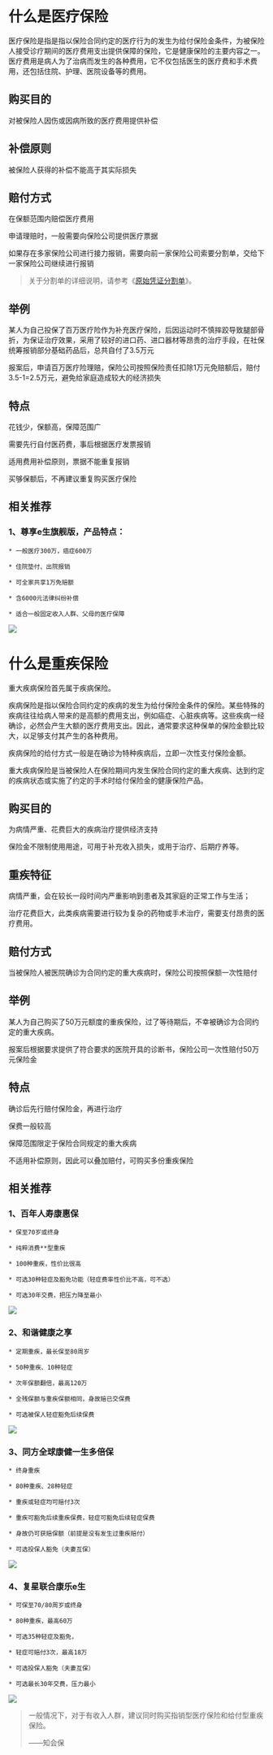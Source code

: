 # **什么是医疗保险**

医疗保险是指是指以保险合同约定的医疗行为的发生为给付保险金条件，为被保险人接受诊疗期间的医疗费用支出提供保障的保险，它是健康保险的主要内容之一。医疗费用是病人为了治病而发生的各种费用，它不仅包括医生的医疗费和手术费用，还包括住院、护理、医院设备等的费用。

## **购买目的**

对被保险人因伤或因病所致的医疗费用提供补偿

## **补偿原则**

被保险人获得的补偿不能高于其实际损失

## **赔付方式**

在保额范围内赔偿医疗费用

申请理赔时，一般需要向保险公司提供医疗票据

如果存在多家保险公司进行接力报销，需要向前一家保险公司索要分割单，交给下一家保险公司继续进行报销

> 关于分割单的详细说明，请参考《[原始凭证分割单](/bao-xian-gong-si/yuan-shi-ping-zheng-fen-ge-dan.md)》。

## **举例**

某人为自己投保了百万医疗险作为补充医疗保险，后因运动时不慎摔跤导致腿部骨折，为保证治疗效果，采用了较好的进口药、进口器材等昂贵的治疗手段，在社保统筹报销部分基础药品后，总共自付了3.5万元

报案后，申请百万医疗险理赔，保险公司按照保险责任扣除1万元免赔额后，赔付3.5-1=2.5万元，避免给家庭造成较大的经济损失

## **特点**

花钱少，保额高，保障范围广

需要先行自付医药费，事后根据医疗发票报销

适用费用补偿原则，票据不能重复报销

买够保额后，不再建议重复购买医疗保险

## **相关推荐**

### 1、尊享e生旗舰版，产品特点：

```
* 一般医疗300万，癌症600万

* 住院垫付、出院报销

* 可全家共享1万免赔额

* 含6000元法律纠纷补偿

* 适合一般固定收入人群、父母的医疗保障
```

![](/assets/Product-QR-220px-NoLogo/众安尊享e生旗舰版升级.png)

# **什么是重疾保险**

重大疾病保险首先属于疾病保险。

疾病保险是指以保险合同约定的疾病的发生为给付保险金条件的保险。某些特殊的疾病往往给病人带来的是高额的费用支出，例如癌症、心脏疾病等。这些疾病一经确诊，必然会产生大额的医疗费用支出。因此，通常要求这种保单的保险金额比较大，以足够支付其产生的各种费用。

疾病保险的给付方式一般是在确诊为特种疾病后，立即一次性支付保险金额。

重大疾病保险是当被保险人在保险期间内发生保险合同约定的重大疾病、达到约定的疾病状态或实施了约定的手术时给付保险金的健康保险产品。

## **购买目的**

为病情严重、花费巨大的疾病治疗提供经济支持

保险金不限制使用用途，可用于补充收入损失，或用于治疗、后期疗养等。

## **重疾特征**

病情严重，会在较长一段时间内严重影响到患者及其家庭的正常工作与生活；

治疗花费巨大，此类疾病需要进行较为复杂的药物或手术治疗，需要支付昂贵的医疗费用。

## **赔付方式**

当被保险人被医院确诊为合同约定的重大疾病时，保险公司按照保额一次性赔付

## **举例**

某人为自己购买了50万元额度的重疾保险，过了等待期后，不幸被确诊为合同约定的重大疾病。

报案后根据要求提供了符合要求的医院开具的诊断书，保险公司一次性赔付50万元保险金

## **特点**

确诊后先行赔付保险金，再进行治疗

保费一般较高

保障范围限定于保险合同规定的重大疾病

不适用补偿原则，因此可以叠加赔付，可购买多份重疾保险

## **相关推荐**

### **1、百年人寿康惠保**

```text
* 保至70岁或终身

* 纯粹消费**型重疾

* 100种重疾，性价比很高

* 可选30种轻症及豁免功能（轻症费率性价比不高，可不选）

* 可选30年交费，把压力降至最小
```

![](/assets/Product-QR-220px-NoLogo/百年康惠保重大疾病保险.png)

### **2、和谐健康之享**

```text
* 定期重疾，最长保至80周岁

* 50种重疾、10种轻症

* 次年保额翻倍，最高120万

* 全残保额与重疾保额相同，身故赔已交保费

* 可选被保人轻症豁免后续保费
```

![](/assets/Product-QR-220px-NoLogo/和谐健康之享定期重大疾病保险.png)

### **3、同方全球康健一生多倍保**

```text
* 终身重疾

* 80种重疾、28种轻症

* 重疾或轻症均可赔付3次

* 重疾可豁免后续重疾保费，轻症可豁免后续轻症保费

* 身故仍可获赔保额（前提是没有发生过重疾赔付）

* 可选投保人豁免（夫妻互保）
```

![](/assets/Product-QR-220px-NoLogo/同方全球康健一生多倍保终身重大疾病保险.png)

### **4、复星联合康乐e生**

```text
* 可保至70/80周岁或终身

* 80种重疾，最高60万

* 可选35种轻症及豁免，

* 轻症可赔付3次，最高18万

* 可选投保人豁免（夫妻互保）

* 可选最长30年交费，压力最小
```

![](/assets/Product-QR-220px-NoLogo/复星联合康乐e生重大疾病保险.png)

> 一般情况下，对于有收入人群，建议同时购买指销型医疗保险和给付型重疾保险。
>
> ——知会保



